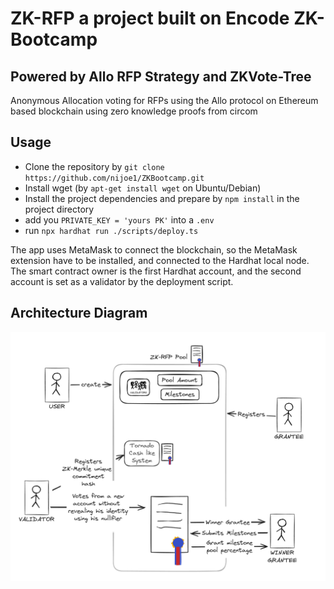 # ZK-RFP a project built on Encode ZK-Bootcamp

## Powered by Allo RFP Strategy and ZKVote-Tree

Anonymous Allocation voting for RFPs using the Allo protocol on Ethereum based blockchain using zero knowledge proofs from circom

## Usage

- Clone the repository by `git clone https://github.com/nijoe1/ZKBootcamp.git`
- Install wget (by `apt-get install wget` on Ubuntu/Debian)
- Install the project dependencies and prepare by `npm install` in the project directory
- add you `PRIVATE_KEY = 'yours PK'` into a `.env`
- run `npx hardhat run ./scripts/deploy.ts`

The app uses MetaMask to connect the blockchain, so the MetaMask extension have to be installed, and connected to the Hardhat local node. The smart contract owner is the first Hardhat account, and the second account is set as a validator by the deployment script.

## Architecture Diagram

<img src="./public/diagram.png"/>
